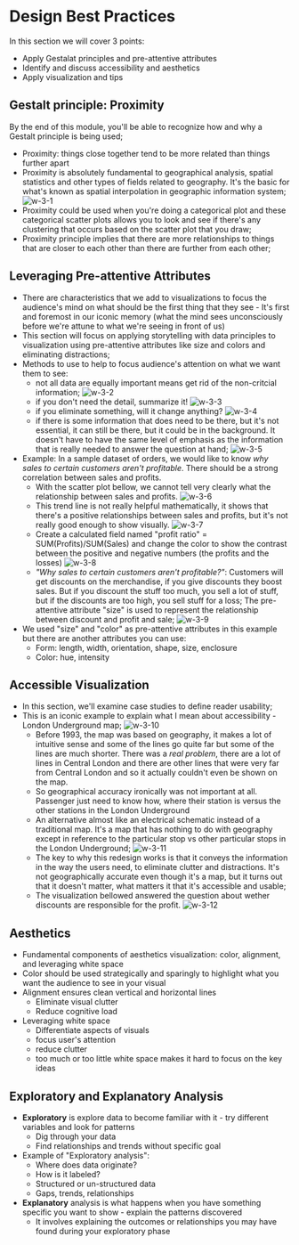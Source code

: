 # Design Best Practices

In this section we will cover 3 points: 
- Apply Gestalat principles and pre-attentive attributes 
- Identify and discuss accessibility and aesthetics 
- Apply visualization and tips

## Gestalt principle: Proximity
By the end of this module, you'll be able to recognize how and why a Gestalt principle is being used; 
- Proximity: things close together tend to be more related than things further apart
- Proximity is absolutely fundamental to geographical analysis, spatial statistics and other types of fields related to geography. It's the basic for what's known as spatial interpolation in geographic information system; 
  ![w-3-1](./w-3-1.png "w-3-1")
- Proximity could be used when you're doing a categorical plot and these categorical scatter plots allows you to look and see if there's any clustering that occurs based on the scatter plot that you draw; 
- Proximity principle implies that there are more relationships to things that are closer to each other than there are further from each other; 

## Leveraging Pre-attentive Attributes
- There are characteristics that we add to visualizations to focus the audience's mind on what should be the first thing that they see - It's first and foremost in our iconic memory (what the mind sees unconsciously before we're attune to what we're seeing in front of us)
- This section will focus on applying storytelling with data principles to visualization using pre-attentive attributes like size and colors and eliminating distractions; 
- Methods to use to help to focus audience's attention on what we want them to see: 
  - not all data are equally important means get rid of the non-critcial information;
  ![w-3-2](./w-3-2.png "w-3-2")
  - if you don't need the detail, summarize it!
  ![w-3-3](./w-3-3.png "w-3-3")
  - if you eliminate something, will it change anything? 
  ![w-3-4](./w-3-4.png "w-3-4")
  - if there is some information that does need to be there, but it's not essential, it can still be there, but it could be in the background. It doesn't have to have the same level of emphasis as the information that is really needed to answer the question at hand; 
  ![w-3-5](./w-3-5.png "w-3-5")
- Example: In a sample dataset of orders, we would like to know *why sales to certain customers aren't profitable*. There should be a strong correlation between sales and profits. 
  - With the scatter plot bellow, we cannot tell very clearly what the relationship between sales and profits. 
  ![w-3-6](./w-3-6.png "w-3-6")
  - This trend line is not really helpful mathematically, it shows that there's a positive relationships between sales and profits, but it's not really good enough to show visually. 
  ![w-3-7](./w-3-7.png "w-3-7")
  - Create a calculated field named "profit ratio" = SUM(Profits)/SUM(Sales) and change the color to show the contrast between the positive and negative numbers (the profits and the losses)
  ![w-3-8](./w-3-8.png "w-3-8")
  - *"Why sales to certain customers aren't profitable?"*: Customers will get discounts on the merchandise, if you give discounts they boost sales. But if you discount the stuff too much, you sell a lot of stuff, but if the discounts are too high, you sell stuff for a loss; The pre-attentive attribute "size" is used to represent the relationship between discount and profit and sale; 
  ![w-3-9](./w-3-9.png "w-3-9")
- We used "size" and "color" as pre-attentive attributes in this example but there are another attributes you can use: 
  - Form: length, width, orientation, shape, size, enclosure
  - Color: hue, intensity

## Accessible Visualization
- In this section, we'll examine case studies to define reader usability; 
- This is an iconic example to explain what I mean about accessibility - London Underground map; 
  ![w-3-10](./w-3-10.png "w-3-10")
  - Before 1993, the map was based on geography, it makes a lot of intuitive sense and some of the lines go quite far but some of the lines are much shorter. There was a *real problem*, there are a lot of lines in Central London and there are other lines that were very far from Central London and so it actually couldn't even be shown on the map. 
  - So geographical accuracy ironically was not important at all. Passenger just need to know how, where their station is versus the other stations in the London Underground
  - An alternative almost like an electrical schematic instead of a traditional map. It's a map that has nothing to do with geography except in reference to the particular stop vs other particular stops in the London Underground; 
  ![w-3-11](./w-3-11.png "w-3-11")
  - The key to why this redesign works is that it conveys the information in the way the users need, to eliminate clutter and distractions. It's not geographically accurate even though it's a map, but it turns out that it doesn't matter, what matters it that it's accessible and usable; 
  - The visualization bellowed answered the question about wether discounts are responsible for the profit. 
  ![w-3-12](./w-3-12.png "w-3-12")

## Aesthetics 
- Fundamental components of aesthetics visualization: color, alignment, and leveraging white space
- Color should be used strategically and sparingly to highlight what you want the audience to see in your visual
- Alignment ensures clean vertical and horizontal lines 
  - Eliminate visual clutter
  - Reduce cognitive load
- Leveraging white space 
  - Differentiate aspects of visuals
  - focus user's attention
  - reduce clutter
  - too much or too little white space makes it hard to focus on the key ideas

## Exploratory and Explanatory Analysis
- **Exploratory** is explore data to become familiar with it - try different variables and look for patterns
  - Dig through your data
  - Find relationships and trends without specific goal 
- Example of "Exploratory analysis": 
  - Where does data originate?
  - How is it labeled? 
  - Structured or un-structured data 
  - Gaps, trends, relationships 
- **Explanatory** analysis is what happens when you have something specific you want to show - explain the patterns discovered 
  - It involves explaining the outcomes or relationships you may have found during your exploratory phase

